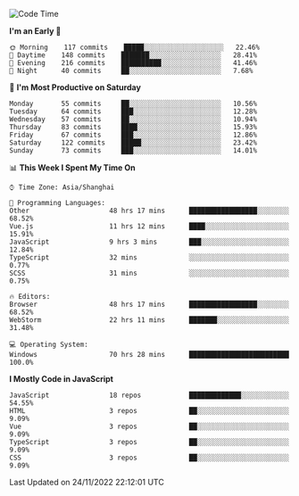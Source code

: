 <!--START_SECTION:waka-->
![Code Time](http://img.shields.io/badge/Code%20Time-1%2C647%20hrs-blue)

**I'm an Early 🐤** 

```text
🌞 Morning    117 commits    █████░░░░░░░░░░░░░░░░░░░░   22.46% 
🌆 Daytime    148 commits    ███████░░░░░░░░░░░░░░░░░░   28.41% 
🌃 Evening    216 commits    ██████████░░░░░░░░░░░░░░░   41.46% 
🌙 Night      40 commits     ██░░░░░░░░░░░░░░░░░░░░░░░   7.68%

```
📅 **I'm Most Productive on Saturday** 

```text
Monday       55 commits     ██░░░░░░░░░░░░░░░░░░░░░░░   10.56% 
Tuesday      64 commits     ███░░░░░░░░░░░░░░░░░░░░░░   12.28% 
Wednesday    57 commits     ██░░░░░░░░░░░░░░░░░░░░░░░   10.94% 
Thursday     83 commits     ████░░░░░░░░░░░░░░░░░░░░░   15.93% 
Friday       67 commits     ███░░░░░░░░░░░░░░░░░░░░░░   12.86% 
Saturday     122 commits    █████░░░░░░░░░░░░░░░░░░░░   23.42% 
Sunday       73 commits     ███░░░░░░░░░░░░░░░░░░░░░░   14.01%

```


📊 **This Week I Spent My Time On** 

```text
⌚︎ Time Zone: Asia/Shanghai

💬 Programming Languages: 
Other                    48 hrs 17 mins      █████████████████░░░░░░░░   68.52% 
Vue.js                   11 hrs 12 mins      ████░░░░░░░░░░░░░░░░░░░░░   15.91% 
JavaScript               9 hrs 3 mins        ███░░░░░░░░░░░░░░░░░░░░░░   12.84% 
TypeScript               32 mins             ░░░░░░░░░░░░░░░░░░░░░░░░░   0.77% 
SCSS                     31 mins             ░░░░░░░░░░░░░░░░░░░░░░░░░   0.75%

🔥 Editors: 
Browser                  48 hrs 17 mins      █████████████████░░░░░░░░   68.52% 
WebStorm                 22 hrs 11 mins      ███████░░░░░░░░░░░░░░░░░░   31.48%

💻 Operating System: 
Windows                  70 hrs 28 mins      █████████████████████████   100.0%

```

**I Mostly Code in JavaScript** 

```text
JavaScript               18 repos            █████████████░░░░░░░░░░░░   54.55% 
HTML                     3 repos             ██░░░░░░░░░░░░░░░░░░░░░░░   9.09% 
Vue                      3 repos             ██░░░░░░░░░░░░░░░░░░░░░░░   9.09% 
TypeScript               3 repos             ██░░░░░░░░░░░░░░░░░░░░░░░   9.09% 
CSS                      3 repos             ██░░░░░░░░░░░░░░░░░░░░░░░   9.09%

```



 Last Updated on 24/11/2022 22:12:01 UTC
<!--END_SECTION:waka-->

<!--
**likaiqiang/likaiqiang** is a ✨ _special_ ✨ repository because its `README.md` (this file) appears on your GitHub profile.

Here are some ideas to get you started:

- 🔭 I’m currently working on ...
- 🌱 I’m currently learning ...
- 👯 I’m looking to collaborate on ...
- 🤔 I’m looking for help with ...
- 💬 Ask me about ...
- 📫 How to reach me: ...
- 😄 Pronouns: ...
- ⚡ Fun fact: ...
-->
